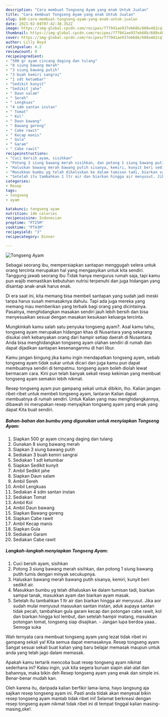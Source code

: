 ```yaml
---
description: "Cara membuat Tongseng Ayam yang enak Untuk Jualan"
title: "Cara membuat Tongseng Ayam yang enak Untuk Jualan"
slug: 840-cara-membuat-tongseng-ayam-yang-enak-untuk-jualan
date: 2021-02-04T07:42:38.352Z
image: https://img-global.cpcdn.com/recipes/f77941ae937eb68b/680x482cq70/tongseng-ayam-foto-resep-utama.jpg
thumbnail: https://img-global.cpcdn.com/recipes/f77941ae937eb68b/680x482cq70/tongseng-ayam-foto-resep-utama.jpg
cover: https://img-global.cpcdn.com/recipes/f77941ae937eb68b/680x482cq70/tongseng-ayam-foto-resep-utama.jpg
author: Lilly Boyd
ratingvalue: 4.2
reviewcount: 9
recipeingredient:
- "500 gr ayam cincang daging dan tulang"
- "8 siung bawang merah"
- "3 siung bawang putih"
- "3 buah kemiri sangrai"
- "1 sdt ketumbar"
- "Sedikit kunyit"
- "Sedikit jahe"
- " Daun salam"
- " Sereh"
- " Lengkuas"
- "4 sdm santan instan"
- " Tomat"
- " Kol"
- " Daun bawang"
- " Bawang goreng"
- " Cabe rawit"
- " Kecap manis"
- " Gula"
- " Garam"
- " Cabe rawit"
recipeinstructions:
- "Cuci bersih ayam, sisihkan"
- "Potong 3 siung bawang merah sisihkan, dan potong 1 siung bawang putih tumis dengan minyak secukupnya."
- "Haluskan bawang merah bawang putih sisanya, kemiri, kunyit beri sedikit air."
- "Masukkan bumbu yg telah dihaluskan ke dalam tumisan tadi, biarkan sampai tanak, masukkan ayam dan biarkan ayam masak."
- "Setelah itu tambahkan 1 ltr air dan biarkan hingga air menyusut. Jika aor sudah mulai menyusut masuukan santan instan, aduk aupaya santan tidak pecah, tambahkan gula garam kecap dan potongan cabe rawit, kol dan biarkan hingga kol lembut, dan setelah hampir matang, masukkan potongan tomat, tongseng siap disajikan. Jangan lupa berdoa yaaa.. Semoga suka"
categories:
- Resep
tags:
- tongseng
- ayam

katakunci: tongseng ayam 
nutrition: 146 calories
recipecuisine: Indonesian
preptime: "PT25M"
cooktime: "PT43M"
recipeyield: "3"
recipecategory: Dinner

---
```



![Tongseng Ayam](https://img-global.cpcdn.com/recipes/f77941ae937eb68b/680x482cq70/tongseng-ayam-foto-resep-utama.jpg)

Sebagai seorang ibu, mempersiapkan santapan menggugah selera untuk orang tercinta merupakan hal yang mengasyikan untuk kita sendiri. Tanggung jawab seorang ibu Tidak hanya mengurus rumah saja, tapi kamu pun wajib memastikan kebutuhan nutrisi terpenuhi dan juga hidangan yang disantap anak-anak harus enak.

Di era  saat ini, kita memang bisa membeli santapan yang sudah jadi meski tanpa harus susah memasaknya dahulu. Tapi ada juga mereka yang memang mau memberikan yang terbaik bagi orang yang dicintainya. Pasalnya, menghidangkan masakan sendiri jauh lebih bersih dan bisa menyesuaikan sesuai dengan masakan kesukaan keluarga tercinta. 



Mungkinkah kamu salah satu penyuka tongseng ayam?. Asal kamu tahu, tongseng ayam merupakan hidangan khas di Nusantara yang sekarang disukai oleh kebanyakan orang dari hampir setiap daerah di Nusantara. Anda bisa menghidangkan tongseng ayam olahan sendiri di rumah dan dapat dijadikan santapan kesenanganmu di hari libur.

Kamu jangan bingung jika kamu ingin mendapatkan tongseng ayam, sebab tongseng ayam tidak sukar untuk dicari dan juga kamu pun dapat membuatnya sendiri di tempatmu. tongseng ayam boleh diolah lewat bermacam cara. Kini pun telah banyak sekali resep kekinian yang membuat tongseng ayam semakin lebih nikmat.

Resep tongseng ayam pun gampang sekali untuk dibikin, lho. Kalian jangan ribet-ribet untuk membeli tongseng ayam, lantaran Kalian dapat membuatnya di rumah sendiri. Untuk Kalian yang mau menghidangkannya, dibawah ini merupakan resep menyajikan tongseng ayam yang enak yang dapat Kita buat sendiri.

<!--inarticleads1-->

##### Bahan-bahan dan bumbu yang digunakan untuk menyiapkan Tongseng Ayam:

1. Siapkan 500 gr ayam cincang daging dan tulang
1. Gunakan 8 siung bawang merah
1. Siapkan 3 siung bawang putih
1. Sediakan 3 buah kemiri sangrai
1. Sediakan 1 sdt ketumbar
1. Siapkan Sedikit kunyit
1. Ambil Sedikit jahe
1. Siapkan  Daun salam
1. Ambil  Sereh
1. Ambil  Lengkuas
1. Sediakan 4 sdm santan instan
1. Sediakan  Tomat
1. Ambil  Kol
1. Ambil  Daun bawang
1. Siapkan  Bawang goreng
1. Siapkan  Cabe rawit
1. Ambil  Kecap manis
1. Siapkan  Gula
1. Sediakan  Garam
1. Sediakan  Cabe rawit




<!--inarticleads2-->

##### Langkah-langkah menyiapkan Tongseng Ayam:

1. Cuci bersih ayam, sisihkan
1. Potong 3 siung bawang merah sisihkan, dan potong 1 siung bawang putih tumis dengan minyak secukupnya.
1. Haluskan bawang merah bawang putih sisanya, kemiri, kunyit beri sedikit air.
1. Masukkan bumbu yg telah dihaluskan ke dalam tumisan tadi, biarkan sampai tanak, masukkan ayam dan biarkan ayam masak.
1. Setelah itu tambahkan 1 ltr air dan biarkan hingga air menyusut. Jika aor sudah mulai menyusut masuukan santan instan, aduk aupaya santan tidak pecah, tambahkan gula garam kecap dan potongan cabe rawit, kol dan biarkan hingga kol lembut, dan setelah hampir matang, masukkan potongan tomat, tongseng siap disajikan. - Jangan lupa berdoa yaaa.. Semoga suka




Wah ternyata cara membuat tongseng ayam yang lezat tidak ribet ini gampang sekali ya! Kita semua dapat memasaknya. Resep tongseng ayam Sangat sesuai sekali buat kalian yang baru belajar memasak maupun untuk anda yang telah jago dalam memasak.

Apakah kamu tertarik mencoba buat resep tongseng ayam nikmat sederhana ini? Kalau ingin, yuk kita segera buruan siapin alat-alat dan bahannya, maka bikin deh Resep tongseng ayam yang enak dan simple ini. Benar-benar mudah kan. 

Oleh karena itu, daripada kalian berfikir lama-lama, hayo langsung aja sajikan resep tongseng ayam ini. Pasti anda tiidak akan menyesal bikin resep tongseng ayam mantab tidak ribet ini! Selamat berkreasi dengan resep tongseng ayam nikmat tidak ribet ini di tempat tinggal kalian masing-masing,oke!.

